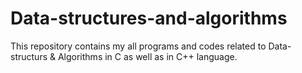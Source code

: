 # Data-structures-and-algorithms 
This repository contains my all programs and codes related to Data-structurs & Algorithms in C as well as in C++ language.
